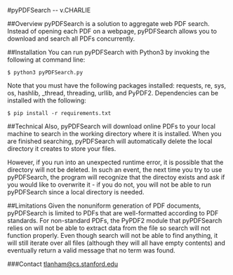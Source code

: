 #pyPDFSearch -- v.CHARLIE

##Overview
pyPDFSearch is a solution to aggregate web PDF search. Instead of opening 
each PDF on a webpage, pyPDFSearch allows you to download and search all 
PDFs concurrently. 


##Installation
You can run pyPDFSearch with Python3 by invoking the following at 
command line:

    $ python3 pyPDFSearch.py

Note that you must have the following packages installed: requests, re, sys, 
os, hashlib, _thread, threading, urllib, and PyPDF2. Dependencies can be 
installed with the following:

    $ pip install -r requirements.txt


##Technical
Also, pyPDFSearch will download online PDFs to your local machine to 
search in the working directory where it is installed. When you are 
finished searching, pyPDFSearch will automatically delete the local 
directory it creates to store your files.

However, if you run into an unexpected runtime error, it is possible that
the directory will not be deleted. In such an event, the next time you try
to use pyPDFSearch, the program will recognize that the directoy exists and
ask if you would like to overwrite it - if you do not, you will not be able
to run pyPDFSearch since a local directory is needed.


##Limitations
Given the nonuniform generation of PDF documents, pyPDFSearch is limited 
to PDFs that are well-formatted according to PDF standards. For non-standard 
PDFs, the PyPDF2 module that pyPDFSearch relies on will not be able to extract 
data from the file so search will not function properly. Even though search will 
not be able to find anything, it will still iterate over all files (although they 
will all have empty contents) and eventually return a valid message that no term 
was found. 


###Contact
tlanham@cs.stanford.edu

